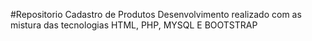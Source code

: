 #Repositorio Cadastro de Produtos
Desenvolvimento realizado com as mistura das tecnologias HTML, PHP, MYSQL E BOOTSTRAP
